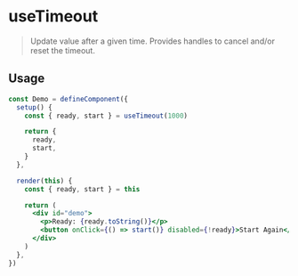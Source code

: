 # useTimeout

> Update value after a given time. Provides handles to cancel and/or reset the timeout.

## Usage

```jsx {3}
const Demo = defineComponent({
  setup() {
    const { ready, start } = useTimeout(1000)

    return {
      ready,
      start,
    }
  },

  render(this) {
    const { ready, start } = this

    return (
      <div id="demo">
        <p>Ready: {ready.toString()}</p>
        <button onClick={() => start()} disabled={!ready}>Start Again</button>
      </div>
    )
  },
})
```
